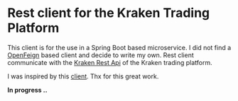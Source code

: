 # Rest client for the Kraken Trading Platform
This client is for the use in a Spring Boot based microservice. I did not find a 
[OpenFeign](https://github.com/OpenFeign) based client and decide to write my own.
Rest client communicate with the [Kraken Rest Api](https://www.kraken.com/features/api) of the Kraken trading platform.

I was inspired by this [client](https://github.com/sbouclier/kraken-java-api-client). Thx for this great work.

**In progress ..** 
